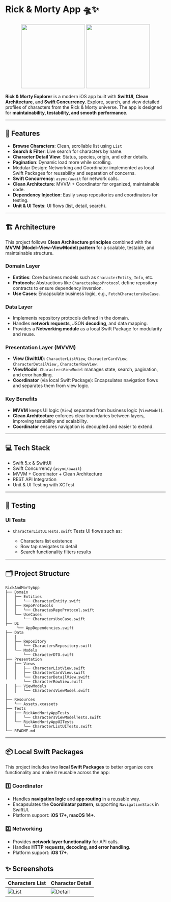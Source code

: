 

# Rick & Morty App 🛸✨

<p align="center">
   <img src="https://github.com/user-attachments/assets/41e78468-9df0-4aa3-858b-d343f421e177" width="200" />
   <img src="https://github.com/user-attachments/assets/220d334e-f809-4a44-9d6f-5d74f3d68341" width="200" />
</p>

**Rick & Morty Explorer** is a modern iOS app built with **SwiftUI**, **Clean Architecture**, and **Swift Concurrency**. Explore, search, and view detailed profiles of characters from the Rick & Morty universe. The app is designed for **maintainability, testability, and smooth performance**.

---

## 🚀 Features

* **Browse Characters**: Clean, scrollable list using `List` 
* **Search & Filter**: Live search for characters by name.
* **Character Detail View**: Status, species, origin, and other details.
* **Pagination**: Dynamic load more while scrolling.
* Modular Design: Networking and Coordinator implemented as local Swift Packages for reusability and separation of concerns.
* **Swift Concurrency**: `async/await` for network calls.
* **Clean Architecture**: MVVM + Coordinator for organized, maintainable code.
* **Dependency Injection**: Easily swap repositories and coordinators for testing.
* **Unit & UI Tests**:  UI flows (list, detail, search).

---

## 🏗 Architecture

This project follows **Clean Architecture principles** combined with the **MVVM (Model–View–ViewModel) pattern** for a scalable, testable, and maintainable structure.

### Domain Layer

* **Entities**: Core business models such as `CharacterEntity`, `Info`, etc.
* **Protocols**: Abstractions like `CharactesRepoProtocol` define repository contracts to ensure dependency inversion.
* **Use Cases**: Encapsulate business logic, e.g., `FetchCharactersUseCase`.

### Data Layer

* Implements repository protocols defined in the domain.
* Handles **network requests**, JSON **decoding**, and data mapping.
* Provides a **Networking module** as a local Swift Package for modularity and reuse.

### Presentation Layer (MVVM)

* **View (SwiftUI)**: `CharacterListView`, `CharacterCardView`, `CharacterDetailView` , `CharacterRowView`.
* **ViewModel**: `CharactersViewModel` manages state, search, pagination, and error handling.
* **Coordinator** (via local Swift Package): Encapsulates navigation flows and separates them from view logic.

### Key Benefits

* **MVVM** keeps UI logic (`View`) separated from business logic (`ViewModel`).
* **Clean Architecture** enforces clear boundaries between layers, improving testability and scalability.
* **Coordinator** ensures navigation is decoupled and easier to extend.


---

## 💻 Tech Stack

* Swift 5.x & SwiftUI
* Swift Concurrency (`async/await`)
* MVVM + Coordinator + Clean Architecture
* REST API Integration
* Unit & UI Testing with XCTest

---

## 🧪 Testing


### UI Tests

* `CharacterListUITests.swift`
  Tests UI flows such as:

  * Characters list existence
  * Row tap navigates to detail
  * Search functionality filters results

---

## 🗂 Project Structure



```
RickAndMortyApp
├── Domain
│   ├── Entities
│   │   └── CharacterEntity.swift
│   ├── RepoProtocols
│   │   └── CharactesRepoProtocol.swift
│   └── UseCases
│       └── CharactersUseCase.swift
├── DI
     └── AppDependencies.swift
├── Data
│   |
│   ├── Repository
│   │   └── CharactersRepository.swift
│   └── Models
│       └── CharacterDTO.swift
├── Presentation
│   ├── Views
│   │   ├── CharacterListView.swift
│   │   ├── CharacterCardView.swift
│   │   └── CharacterDetailView.swift
        └── CharacterRowView.swift
│   ├── ViewModels
│   │   └── CharactersViewModel.swift
│   
├── Resources
│   └── Assets.xcassets
├── Tests
│   ├── RickAndMortyAppTests
│   │   └── CharactersViewModelTests.swift
│   └── RickAndMortyAppUITests
│       └── CharacterListUITests.swift
└── README.md
```

---


## 📦 Local Swift Packages

This project includes two **local Swift Packages** to better organize core functionality and make it reusable across the app:

### 1️⃣ Coordinator

* Handles **navigation logic** and **app routing** in a reusable way.
* Encapsulates the **Coordinator pattern**, supporting `NavigationStack` in SwiftUI.
* Platform support: **iOS 17+, macOS 14+**.

### 2️⃣ Networking

* Provides **network layer functionality** for API calls.
* Handles **HTTP requests, decoding, and error handling**.
* Platform support: **iOS 17+**.



## ✨ Screenshots

| Characters List                                                                          | Character Detail                                                                           |
| ---------------------------------------------------------------------------------------- | ------------------------------------------------------------------------------------------ |
| ![List](https://github.com/user-attachments/assets/41e78468-9df0-4aa3-858b-d343f421e177) | ![Detail](https://github.com/user-attachments/assets/220d334e-f809-4a44-9d6f-5d74f3d68341) |

